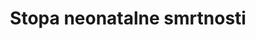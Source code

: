 ---
source_agency_staff_email: ambranum@cdc.gov
source_url: 'http://www.cdc.gov/nchs/data_access/vitalstatsonline.htm'
actual_indicator_available_description: >-
  Indicator  of  number  of  infant  deaths  that  occur  during  the  neonatal  period  (first  27  days  of  life)
source_agency_survey_dataset: National  Center  for  Health  Statistics/Mortality  Multiple  Cause  Death  Files
graph_title: null 

method_of_computation: >-
  Number  of  children  who  died  during  the  first  28  days  of  life  /  Number  of  live  births  Method  of  measurement  Data  from  civil  registration:  The  number  of  live  births  and  the  number  of  neonatal  deaths  are  used  to  calculate  age_  specific  rates.  This  system  provides  annual  data.  Data  from  household  surveys:  Calculations  are  based  on  full  birth  history,  whereby  women  are  asked  for  the  date  of  birth  of  each  of  their  children,  whether  each  child  is  still  alive  and  if  not  the  age  at  death.  Method  of  estimation  The  United  Nation  Inter_agency  Group  for  Child  Mortality  Estimation  (UN_IGME)  produces  neonatal  mortality  rate  estimates  with  a  Bayesian  spline  regression  model  which  models  the  ratio  of  neonatal  mortality  rate  /  (under_five  mortality  rate'_'neonatal  mortality  rate).  Estimates  of  NMR  are  obtained  by  recombining  the  estimates  of  the  ratio  with  UN  IGME_estimated  under_five  mortality  rate.  See  UN  IGME  for  more  details.  Predominant  type  of  statistics:  adjusted  and  estimated.  These  neonatal  mortality  rates  have  been  estimated  by  applying  methods  to  the  available  data  from  all  Member  States  in  order  to  ensure  comparability  across  countries  and  time;  hence  they  are  not  necessarily  the  same  as  the  official  national  data.
indicator_definition: >-
  Vjerojatnost da dijete rođeno u određenoj godini ili razdoblju umre unutar prvih 28 navršenih dana života, pod uvjetom djelovanja stope smrtnosti iste specifične dobi u tom razdoblju, izraženo na 1,000 živorođenih. Neonatalna smrtnost (umrli unutar prvih 28 navršenih dana života) se može podijeliti na ranu neonatalnu smrtnost koje se događa unutar prvih 7 dana života, i kasnu neonatalnu smrtnost koja se događa nakon 7. dana života, ali prije 28 navršenih dana života.
target: >-
  Do 2030. zaustaviti sprečive smrti novorođenčadi i djece mlađe od 5 godina, s ciljem da sve države smanje neonatalu smrtnost na barem 12 (ili manje) na 1,000 živorođenih, a smrtnost djece do 5 godina starosti na barem 25 (ili manje) na 1,000 živorođenih.
indicator_name: Stopa neonatalne smrtnosti
title: Stopa neonatalne smrtnosti
permalink: /3-2-2/
sdg_goal: 3
graph_type_description: Line  graph
graph_status_notes: Graphed
layout: indicator
indicator: 3.2.2
un_designated_tier: '1'
un_custodial_agency: 'UNICEF  (Partnering  Agencies:  DESA  Population  Divsion,  World  Bank)'
indicator_variable: neonatal_mortalityrate
graph: longitudinal
variable_description: null
variable_notes: null
target_id: '3.2'
has_metadata: true
goal_meta_link: 'http://unstats.un.org/sdgs/files/metadata-compilation/Metadata-Goal-3.pdf'
goal_meta_link_page: 6
source_title: null
source_notes: null
published: true
actual_indicator_available: Neonatal  mortality  rate
us_method_of_computation: >-
  Number  of  deaths  to  infants  aged  0  to  27  days  old  divided  by  number  of  births,  expressed  per  1,000  live  births
periodicity: Annual
date_of_national_source_publication: December  2016
scheduled_update_by_national_source: December  2017
source_agency_staff_name: >-
  Mortality  Statistics  Branch,  Division  of  Vital  Statistics,  National  Center  for  Health  Statistics
---